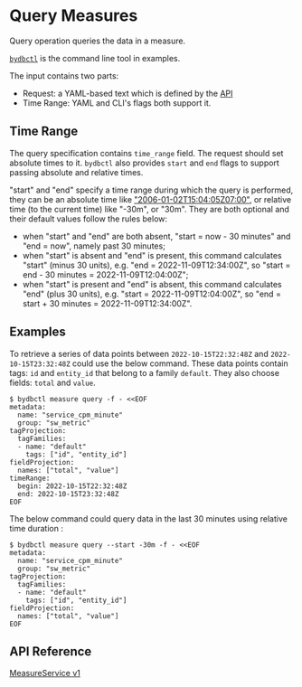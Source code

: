 # Query Measures

Query operation queries the data in a measure.

[`bydbctl`](../../clients.md#command-line) is the command line tool in examples.

The input contains two parts:

* Request: a YAML-based text which is defined by the [API](#api-reference)
* Time Range: YAML and CLI's flags both support it.

## Time Range

The query specification contains `time_range` field. The request should set absolute times to it.
`bydbctl` also provides `start` and `end` flags to support passing absolute and relative times.

"start" and "end" specify a time range during which the query is performed, they can be an absolute time like ["2006-01-02T15:04:05Z07:00"](https://www.rfc-editor.org/rfc/rfc3339),
or relative time (to the current time) like "-30m", or "30m".
They are both optional and their default values follow the rules below:

* when "start" and "end" are both absent, "start = now - 30 minutes" and "end = now",
namely past 30 minutes;
* when "start" is absent and "end" is present, this command calculates "start" (minus 30 units),
e.g. "end = 2022-11-09T12:34:00Z", so "start = end - 30 minutes = 2022-11-09T12:04:00Z";
* when "start" is present and "end" is absent, this command calculates "end" (plus 30 units),
e.g. "start = 2022-11-09T12:04:00Z", so "end = start + 30 minutes = 2022-11-09T12:34:00Z".

## Examples

To retrieve a series of data points between `2022-10-15T22:32:48Z` and `2022-10-15T23:32:48Z` could use the below command. These data points contain tags: `id` and `entity_id` that belong to a family `default`. They also choose fields: `total` and `value`.

```shell
$ bydbctl measure query -f - <<EOF
metadata:
  name: "service_cpm_minute"
  group: "sw_metric"
tagProjection:
  tagFamilies:
  - name: "default"
    tags: ["id", "entity_id"]
fieldProjection:
  names: ["total", "value"]
timeRange:
  begin: 2022-10-15T22:32:48Z
  end: 2022-10-15T23:32:48Z
EOF
```

The below command could query data in the last 30 minutes using relative time duration :

```shell
$ bydbctl measure query --start -30m -f - <<EOF
metadata:
  name: "service_cpm_minute"
  group: "sw_metric"
tagProjection:
  tagFamilies:
  - name: "default"
    tags: ["id", "entity_id"]
fieldProjection:
  names: ["total", "value"]
EOF
```

## API Reference

[MeasureService v1](../../api-reference.md#measureservice)
